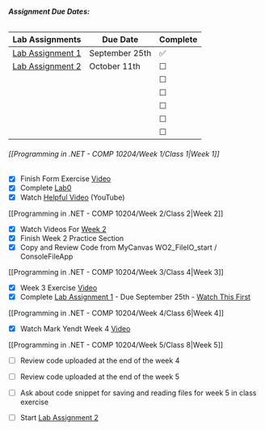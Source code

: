 ###### **Assignment Due Dates:**

| **Lab Assignments**                                                                                                          | **Due Date**   | **Complete** |
| ---------------------------------------------------------------------------------------------------------------------------- | -------------- | ------------ |
| [Lab Assignment 1](https://mycanvas.mohawkcollege.ca/courses/107650/pages/lab-assignment-1-fall-2024?module_item_id=5684075) | September 25th | ✅            |
| [Lab Assignment 2](https://mycanvas.mohawkcollege.ca/courses/107650/assignments/960144)                                      | October 11th   | ☐<br>        |
|                                                                                                                              |                | ☐<br>        |
|                                                                                                                              |                | ☐<br>        |
|                                                                                                                              |                | ☐<br>        |
|                                                                                                                              |                | ☐<br>        |
|                                                                                                                              |                | ☐<br>        |

###### [[Programming in .NET - COMP 10204/Week 1/Class 1|Week 1]]

- [x] Finish Form Exercise [Video](https://mycanvas.mohawkcollege.ca/courses/107650/pages/w01-exercise?module_item_id=5684048)
- [x] Complete [Lab0](https://mycanvas.mohawkcollege.ca/courses/107650/pages/lab-assignment-0-fall-2024?module_item_id=5684056)
- [x] Watch [Helpful Video](https://www.youtube.com/watch?v=gfkTfcpWqAY&list=PLTjRvDozrdlz3_FPXwb6lX_HoGXa09Yef) (YouTube)

[[Programming in .NET - COMP 10204/Week 2/Class 2|Week 2]]

- [x] Watch Videos For [Week 2](https://mycanvas.mohawkcollege.ca/courses/107650/pages/w02-exercise?module_item_id=5684063)
- [x] Finish Week 2 Practice Section
- [x] Copy and Review Code from MyCanvas WO2_FileIO_start /  ConsoleFileApp

[[Programming in .NET - COMP 10204/Week 3/Class 4|Week 3]]

- [x] Week 3 Exercise [Video](https://mycanvas.mohawkcollege.ca/courses/107650/pages/w03-exercise?module_item_id=5684082)
- [x] Complete [Lab Assignment 1](https://mycanvas.mohawkcollege.ca/courses/107650/pages/lab-assignment-1-fall-2024?module_item_id=5684075) - Due September 25th - [Watch This First](https://mycanvas.mohawkcollege.ca/courses/107650/discussion_topics/967496)

[[Programming in .NET - COMP 10204/Week 4/Class 6|Week 4]]

- [x] Watch Mark Yendt Week 4 [Video](https://mycanvas.mohawkcollege.ca/courses/107650/pages/w04-exercise?module_item_id=5684097)

[[Programming in .NET - COMP 10204/Week 5/Class 8|Week 5]]

- [ ] Review code uploaded at the end of the week 4
- [ ] Review code uploaded at the end of the week 5
- [ ] Ask about code snippet for saving and reading files for week 5 in class exercise 
- [ ] Start [Lab Assignment 2](https://mycanvas.mohawkcollege.ca/courses/107650/assignments/960144)

